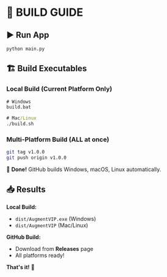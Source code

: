 # 🚀 BUILD GUIDE

## ▶️ Run App
```bash
python main.py
```

## 🏗️ Build Executables

### Local Build (Current Platform Only)
```cmd
# Windows
build.bat

# Mac/Linux
./build.sh
```

### Multi-Platform Build (ALL at once)
```bash
git tag v1.0.0
git push origin v1.0.0
```
🎯 **Done!** GitHub builds Windows, macOS, Linux automatically.

## 📥 Results

**Local Build:**
- `dist/AugmentVIP.exe` (Windows)
- `dist/AugmentVIP` (Mac/Linux)

**GitHub Build:**  
- Download from **Releases** page
- All platforms ready!

**That's it!** 🎉
